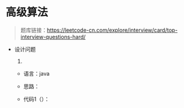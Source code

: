 # 高级算法

> 题库链接：https://leetcode-cn.com/explore/interview/card/top-interview-questions-hard/

* 设计问题

  1.  

   + 语言：java

   + 思路：

   + 代码1（）：

